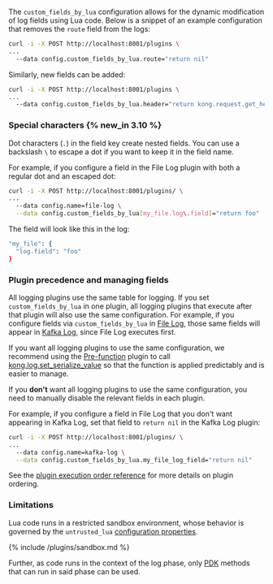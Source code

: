 The `custom_fields_by_lua` configuration allows for the dynamic modification of
log fields using Lua code. Below is a snippet of an example configuration that 
removes the `route` field from the logs:

```sh
curl -i -X POST http://localhost:8001/plugins \
... 
  --data config.custom_fields_by_lua.route="return nil"
```

Similarly, new fields can be added:

```sh
curl -i -X POST http://localhost:8001/plugins \
... 
  --data config.custom_fields_by_lua.header="return kong.request.get_header('h1')"
```

### Special characters {% new_in 3.10 %}

Dot characters (`.`) in the field key create nested fields. You can use a backslash `\` to escape a dot if you want to keep it in the field name.

For example, if you configure a field in the File Log plugin with both a regular dot and an escaped dot:

```sh
curl -i -X POST http://localhost:8001/plugins/ \
...
  --data config.name=file-log \
  --data config.custom_fields_by_lua[my_file.log\.field]="return foo"
```
The field will look like this in the log:
```sh
"my_file": {
  "log.field": "foo"
}
```

### Plugin precedence and managing fields

All logging plugins use the same table for logging. 
If you set `custom_fields_by_lua` in one plugin, all logging plugins that execute after that plugin will also use the same configuration. 
For example, if you configure fields via `custom_fields_by_lua` in [File Log](/plugins/file-log/), those same fields will appear in [Kafka Log](/plugins/kafka-log/), since File Log executes first.

If you want all logging plugins to use the same configuration, we recommend using the [Pre-function](/plugins/pre-function/) plugin to call [kong.log.set_serialize_value](/pdk/reference/kong.log/#kong-log-set-serialize-value-key-value-options) so that the function is applied predictably and is easier to manage.

If you **don't** want all logging plugins to use the same configuration, you need to manually disable the relevant fields in each plugin. 

For example, if you configure a field in File Log that you don't want appearing in Kafka Log, set that field to `return nil` in the Kafka Log plugin:

```sh
curl -i -X POST http://localhost:8001/plugins/ \
...
  --data config.name=kafka-log \
  --data config.custom_fields_by_lua.my_file_log_field="return nil"
```

See the [plugin execution order reference](/gateway/entities/plugin/#plugin-contexts) for more details on plugin ordering.

### Limitations

Lua code runs in a restricted sandbox environment, whose behavior is governed
by the `untrusted_lua` [configuration properties](/gateway/configuration/).

{% include /plugins/sandbox.md %}

Further, as code runs in the context of the log phase, only [PDK](/gateway/pdk/) methods
that can run in said phase can be used.
